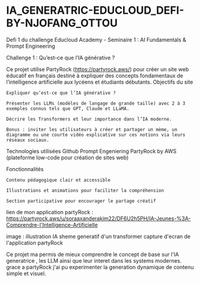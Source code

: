 # IA_GENERATRIC-EDUCLOUD_DEFI-BY-NJOFANG_OTTOU
Defi 1 du challenge Educloud Academy - Seminaire 1 : AI Fundamentals &amp; Prompt Engineering



Challenge 1 : Qu’est-ce que l’IA générative ?

Ce projet utilise PartyRock (https://partyrock.aws/) pour créer un site web éducatif en français destiné à expliquer des concepts fondamentaux de l’intelligence artificielle aux lycéens et étudiants débutants.
Objectifs du site

    Expliquer qu’est-ce que l’IA générative ?

    Présenter les LLMs (modèles de langage de grande taille) avec 2 à 3 exemples connus tels que GPT, Claude et LLaMA.

    Décrire les Transformers et leur importance dans l’IA moderne.

    Bonus : inviter les utilisateurs à créer et partager un mème, un diagramme ou une courte vidéo explicative sur ces notions via leurs réseaux sociaux.

Technologies utilisées
    Github 
    Prompt Engeniering
    PartyRock by AWS (plateforme low-code pour création de sites web)

Fonctionnalités

    Contenu pédagogique clair et accessible

    Illustrations et animations pour faciliter la compréhension

    Section participative pour encourager le partage créatif

lien de mon application partyRock :
    https://partyrock.aws/u/soraaxanderakim22/DF6U2h5PH/IA-Jeunes-%3A-Comprendre-l'Intelligence-Artificielle

image : 
     illustration IA
     sheme generatif d'un transformer
     capture d'ecran de l'application partyRock

     
Ce projet ma permis de mieux comprendre le concept de base sur l'IA generatrice , les LLM ainsi que leur interet dans les systems modernes. grace a partyRock j'ai pu experimenter la generation dynamique de contenu simple et visuel.
     
